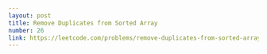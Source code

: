 ```yaml
---
layout: post
title: Remove Duplicates from Sorted Array
number: 26
link: https://leetcode.com/problems/remove-duplicates-from-sorted-array
---
```

